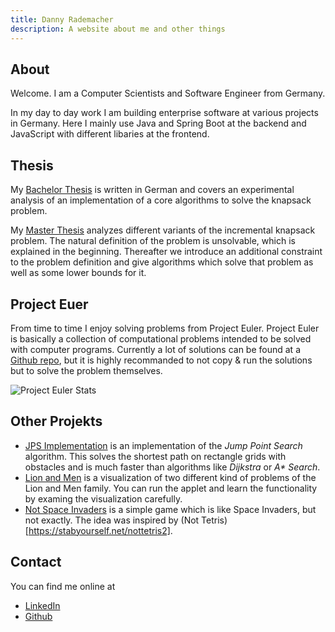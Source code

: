 ```yaml
---
title: Danny Rademacher
description: A website about me and other things
---
```


## About

Welcome. I am a Computer Scientists and Software Engineer from Germany.

In my day to day work I am building enterprise software at various projects in Germany. Here I mainly use Java and Spring Boot at the backend and JavaScript with different libaries at the frontend.

## Thesis

My [Bachelor Thesis](/pdfs/bachelor-thesis.pdf) is written in German and covers an experimental analysis of an implementation of a core algorithms to solve the knapsack problem. 

My [Master Thesis](/pdfs/master-thesis.pdf) analyzes different variants of the incremental knapsack problem. The natural definition of the problem is unsolvable, which is explained in the beginning. Thereafter we introduce an additional constraint to the problem definition and give algorithms which solve that problem as well as some lower bounds for it.

## Project Euer

From time to time I enjoy solving problems from Project Euler. Project Euler is basically a collection of computational problems intended to be solved with computer programs. Currently a lot of solutions can be found at a [Github repo](https://github.com/drademacher/kotlin-euler), but it is highly recommanded to not copy & run the solutions but to solve the problem themselves.

![Project Euler Stats](https://projecteuler.net/profile/dhaunac.png)

## Other Projekts

* [JPS Implementation](https://github.com/drademacher/lab-jump-point-search) is an implementation of the *Jump Point Search* algorithm. This solves the shortest path on rectangle grids with obstacles and is much faster than algorithms like *Dijkstra* or *A\* Search*.
* [Lion and Men](https://github.com/drademacher/lab-computational-geometry) is a visualization of two different kind of problems of the Lion and Men family. You can run the applet and learn the functionality by examing the visualization carefully.
* [Not Space Invaders](https://github.com/Tondorf/not-space-invaders) is a simple game which is like Space Invaders, but not exactly. The idea was inspired by (Not Tetris)[https://stabyourself.net/nottetris2].

## Contact

You can find me online at

* [LinkedIn](https://www.linkedin.com/in/drademacher)
* [Github](https://github.com/drademacher)
